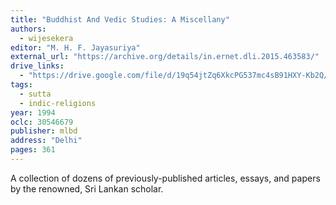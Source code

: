 ```yaml
---
title: "Buddhist And Vedic Studies: A Miscellany"
authors:
  - wijesekera
editor: "M. H. F. Jayasuriya"
external_url: "https://archive.org/details/in.ernet.dli.2015.463583/"
drive_links:
  - "https://drive.google.com/file/d/19q54jtZq6XkcPG537mc4sB91HXY-Kb2Q/view?usp=drivesdk"
tags:
  - sutta
  - indic-religions
year: 1994
oclc: 30546679
publisher: mlbd
address: "Delhi"
pages: 361
---
```


A collection of dozens of previously-published articles, essays, and papers by the renowned, Sri Lankan scholar.
